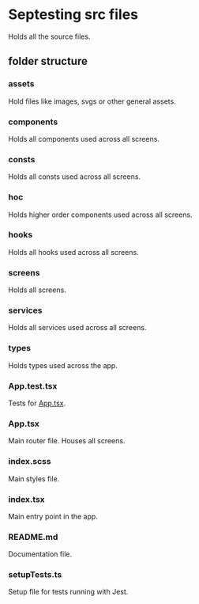 # Septesting src files

  Holds all the source files.

## folder structure

### assets

  Hold files like images, svgs or other general assets.

### components

  Holds all components used across all screens.

### consts

  Holds all consts used across all screens.

### hoc

  Holds higher order components used across all screens.

### hooks

  Holds all hooks used across all screens.

### screens

  Holds all screens.

### services

  Holds all services used across all screens.

### types

  Holds types used across the app.

### App.test.tsx

  Tests for [App.tsx](/src/App.tsx).

### App.tsx

  Main router file. Houses all screens.

### index.scss

  Main styles file.

### index.tsx

  Main entry point in the app.

### README.md

  Documentation file.

### setupTests.ts

  Setup file for tests running with Jest.
